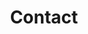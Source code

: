 ---
title: Contact
menu: Contact
scripts: ["https://unpkg.com/leaflet@1.4.0/dist/leaflet.js","theme://js/jqBootstrapValidation.js","theme://js/contact_me.js"]
styles: ["https://unpkg.com/leaflet@1.4.0/dist/leaflet.css"]
---